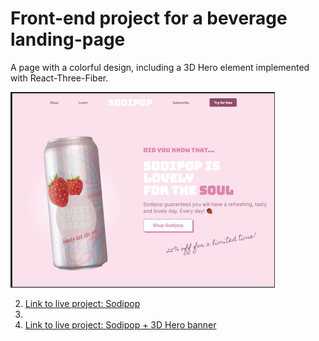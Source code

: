 # Front-end project for a beverage landing-page

A page with a colorful design, including a 3D Hero element implemented with React-Three-Fiber.

![project thumbnail](https://github.com/jessejp/beverage-landingpage/blob/new-readme/project-thumbnail.jpg?raw=true)



2. [Link to live project: Sodipop](https://sodipop-beverage-landing-page-git-non-3d-hero-jessejp.vercel.app/)
3. 
4. [Link to live project: Sodipop + 3D Hero banner](https://sodipop-beverage-landing-page.vercel.app)
